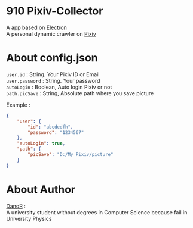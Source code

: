 910 Pixiv-Collector
====
A app based on [Electron](http://github.com/atom/Electron)  
A personal dynamic crawler on [Pixiv](http://www.pixiv.net)  

About config.json
====
`user.id` : String. Your Pixiv ID or Email  
`user.password` : String. Your password  
`autoLogin` : Boolean, Auto login Pixiv or not  
`path.picSave` : String, Absolute path where you save picture  

Example :
```json
{
	"user": {
		"id": "abcdedfh",
		"password": "1234567"
	},
	"autoLogin": true,
	"path": {
		"picSave": "D:/My Pixiv/picture"
	}
}
```

About Author
====
[DanoR](http://weibo.com/zheung) :  
A university student without degrees in Computer Science because fail in University Physics